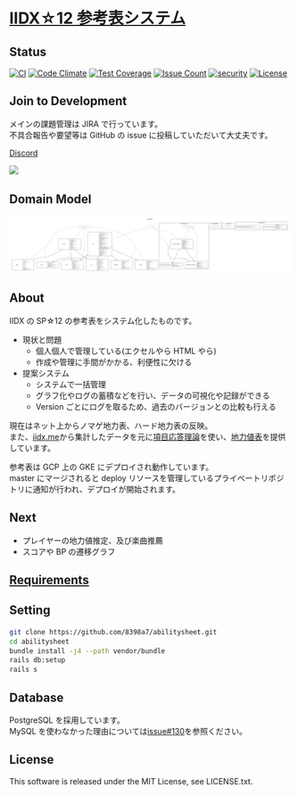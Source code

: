 # [IIDX☆12 参考表システム](https://sp12.iidx.app)

## Status

[![CI](https://github.com/8398a7/abilitysheet/actions/workflows/ci.yml/badge.svg)](https://github.com/8398a7/abilitysheet/actions/workflows/ci.yml)
[![Code Climate](https://codeclimate.com/github/8398a7/abilitysheet/badges/gpa.svg)](https://codeclimate.com/github/8398a7/abilitysheet)
[![Test Coverage](https://codeclimate.com/github/8398a7/abilitysheet/badges/coverage.svg)](https://codeclimate.com/github/8398a7/abilitysheet)
[![Issue Count](https://codeclimate.com/github/8398a7/abilitysheet/badges/issue_count.svg)](https://codeclimate.com/github/8398a7/abilitysheet)
[![security](https://hakiri.io/github/8398a7/abilitysheet/master.svg)](https://hakiri.io/github/8398a7/abilitysheet/master)
[![License](https://img.shields.io/github/license/8398a7/abilitysheet.svg)](https://github.com/8398a7/abilitysheet/blob/master/LICENSE.txt)

## Join to Development

メインの課題管理は JIRA で行っています。  
不具合報告や要望等は GitHub の issue に投稿していただいて大丈夫です。

[Discord](https://discord.gg/6pkkBgx)

![](https://cloud.githubusercontent.com/assets/8043276/14033422/789679c2-f25d-11e5-923a-a6b24d459a48.png)

## Domain Model

![](https://raw.githubusercontent.com/8398a7/abilitysheet/master/docs/erd.png)

## About

IIDX の SP☆12 の参考表をシステム化したものです。

- 現状と問題
  - 個人個人で管理している(エクセルやら HTML やら)
  - 作成や管理に手間がかかる、利便性に欠ける
- 提案システム
  - システムで一括管理
  - グラフ化やログの蓄積などを行い、データの可視化や記録ができる
  - Version ごとにログを取るため、過去のバージョンとの比較も行える

現在はネット上からノマゲ地力表、ハード地力表の反映。  
また、[iidx.me](https://iidx.me)から集計したデータを元に[項目応答理論](https://ja.wikipedia.org/wiki/%E9%A0%85%E7%9B%AE%E5%BF%9C%E7%AD%94%E7%90%86%E8%AB%96)を使い、[地力値表](https://sp12.iidx.app/recommends)を提供しています。

参考表は GCP 上の GKE にデプロイされ動作しています。  
master にマージされると deploy リソースを管理しているプライベートリポジトリに通知が行われ、デプロイが開始されます。

## Next

- プレイヤーの地力値推定、及び楽曲推薦
- スコアや BP の遷移グラフ

## [Requirements](https://github.com/8398a7/abilitysheet/wiki/Requirements)

## Setting

```sh
git clone https://github.com/8398a7/abilitysheet.git
cd abilitysheet
bundle install -j4 --path vendor/bundle
rails db:setup
rails s
```

## Database

PostgreSQL を採用しています。  
MySQL を使わなかった理由については[issue#130](https://github.com/8398a7/abilitysheet/issues/130)を参照ください。

## License

This software is released under the MIT License, see LICENSE.txt.
